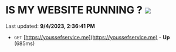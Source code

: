 # IS MY WEBSITE RUNNING ? [![](https://img.shields.io/static/v1?label=Sponsor&message=%E2%9D%A4&logo=GitHub&color=%23fe8e86)](https://github.com/sponsors/<username>)

Last updated: **9/4/2023, 2:36:41 PM**

- `GET` [https://youssefservice.me](https://youssefservice.me) - **Up** (685ms)
